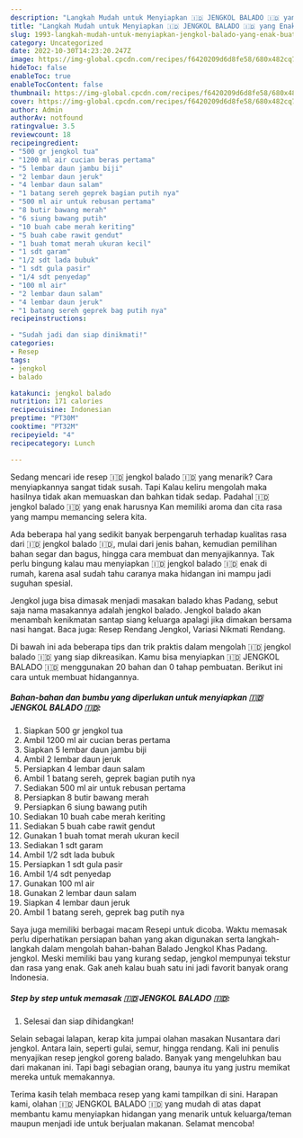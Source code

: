 ```yaml
---
description: "Langkah Mudah untuk Menyiapkan 🇮🇩 JENGKOL BALADO 🇮🇩 yang Enak, Buat Buka Puasa Bikin Ngiler"
title: "Langkah Mudah untuk Menyiapkan 🇮🇩 JENGKOL BALADO 🇮🇩 yang Enak, Buat Buka Puasa Bikin Ngiler"
slug: 1993-langkah-mudah-untuk-menyiapkan-jengkol-balado-yang-enak-buat-buka-puasa-bikin-ngiler
category: Uncategorized
date: 2022-10-30T14:23:20.247Z
image: https://img-global.cpcdn.com/recipes/f6420209d6d8fe58/680x482cq70/jengkol-balado-foto-resep-utama.jpg
hideToc: false
enableToc: true
enableTocContent: false
thumbnail: https://img-global.cpcdn.com/recipes/f6420209d6d8fe58/680x482cq70/jengkol-balado-foto-resep-utama.jpg
cover: https://img-global.cpcdn.com/recipes/f6420209d6d8fe58/680x482cq70/jengkol-balado-foto-resep-utama.jpg
author: Admin
authorAv: notfound
ratingvalue: 3.5
reviewcount: 18
recipeingredient:
- "500 gr jengkol tua"
- "1200 ml air cucian beras pertama"
- "5 lembar daun jambu biji"
- "2 lembar daun jeruk"
- "4 lembar daun salam"
- "1 batang sereh geprek bagian putih nya"
- "500 ml air untuk rebusan pertama"
- "8 butir bawang merah"
- "6 siung bawang putih"
- "10 buah cabe merah keriting"
- "5 buah cabe rawit gendut"
- "1 buah tomat merah ukuran kecil"
- "1 sdt garam"
- "1/2 sdt lada bubuk"
- "1 sdt gula pasir"
- "1/4 sdt penyedap"
- "100 ml air"
- "2 lembar daun salam"
- "4 lembar daun jeruk"
- "1 batang sereh geprek bag putih nya"
recipeinstructions:

- "Sudah jadi dan siap dinikmati!"
categories:
- Resep
tags:
- jengkol
- balado

katakunci: jengkol balado 
nutrition: 171 calories
recipecuisine: Indonesian
preptime: "PT30M"
cooktime: "PT32M"
recipeyield: "4"
recipecategory: Lunch

---
```



Sedang mencari ide resep 🇮🇩 jengkol balado 🇮🇩 yang menarik? Cara menyiapkannya sangat tidak susah. Tapi Kalau keliru mengolah maka hasilnya tidak akan memuaskan dan bahkan tidak sedap. Padahal 🇮🇩 jengkol balado 🇮🇩 yang enak harusnya Kan memiliki aroma dan cita rasa yang mampu memancing selera kita.


Ada beberapa hal yang sedikit banyak berpengaruh terhadap kualitas rasa dari 🇮🇩 jengkol balado 🇮🇩, mulai dari jenis bahan, kemudian pemilihan bahan segar dan bagus, hingga cara membuat dan menyajikannya. Tak perlu bingung kalau mau menyiapkan 🇮🇩 jengkol balado 🇮🇩 enak di rumah, karena asal sudah tahu caranya maka hidangan ini mampu jadi suguhan spesial.

Jengkol juga bisa dimasak menjadi masakan balado khas Padang, sebut saja nama masakannya adalah jengkol balado. Jengkol balado akan menambah kenikmatan santap siang keluarga apalagi jika dimakan bersama nasi hangat. Baca juga: Resep Rendang Jengkol, Variasi Nikmati Rendang.


Di bawah ini ada beberapa tips dan trik praktis dalam mengolah 🇮🇩 jengkol balado 🇮🇩 yang siap dikreasikan. Kamu bisa menyiapkan 🇮🇩 JENGKOL BALADO 🇮🇩 menggunakan 20 bahan dan 0 tahap pembuatan. Berikut ini cara untuk membuat hidangannya.

<!--inarticleads1-->

##### Bahan-bahan dan bumbu yang diperlukan untuk menyiapkan 🇮🇩 JENGKOL BALADO 🇮🇩:

1. Siapkan 500 gr jengkol tua
1. Ambil 1200 ml air cucian beras pertama
1. Siapkan 5 lembar daun jambu biji
1. Ambil 2 lembar daun jeruk
1. Persiapkan 4 lembar daun salam
1. Ambil 1 batang sereh, geprek bagian putih nya
1. Sediakan 500 ml air untuk rebusan pertama
1. Persiapkan 8 butir bawang merah
1. Persiapkan 6 siung bawang putih
1. Sediakan 10 buah cabe merah keriting
1. Sediakan 5 buah cabe rawit gendut
1. Gunakan 1 buah tomat merah ukuran kecil
1. Sediakan 1 sdt garam
1. Ambil 1/2 sdt lada bubuk
1. Persiapkan 1 sdt gula pasir
1. Ambil 1/4 sdt penyedap
1. Gunakan 100 ml air
1. Gunakan 2 lembar daun salam
1. Siapkan 4 lembar daun jeruk
1. Ambil 1 batang sereh, geprek bag putih nya


Saya juga memiliki berbagai macam Resepi untuk dicoba. Waktu memasak perlu diperhatikan persiapan bahan yang akan digunakan serta langkah-langkah dalam mengolah bahan-bahan Balado Jengkol Khas Padang. jengkol. Meski memiliki bau yang kurang sedap, jengkol mempunyai tekstur dan rasa yang enak. Gak aneh kalau buah satu ini jadi favorit banyak orang Indonesia. 

<!--inarticleads2-->

##### Step by step untuk memasak 🇮🇩 JENGKOL BALADO 🇮🇩:


1. Selesai dan siap dihidangkan!

Selain sebagai lalapan, kerap kita jumpai olahan masakan Nusantara dari jengkol. Antara lain, seperti gulai, semur, hingga rendang. Kali ini penulis menyajikan resep jengkol goreng balado. Banyak yang mengeluhkan bau dari makanan ini. Tapi bagi sebagian orang, baunya itu yang justru memikat mereka untuk memakannya. 

Terima kasih telah membaca resep yang kami tampilkan di sini. Harapan kami, olahan 🇮🇩 JENGKOL BALADO 🇮🇩 yang mudah di atas dapat membantu kamu menyiapkan hidangan yang menarik untuk keluarga/teman maupun menjadi ide untuk berjualan makanan. Selamat mencoba!
